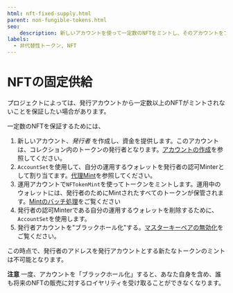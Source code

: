```yaml
---
html: nft-fixed-supply.html
parent: non-fungible-tokens.html
seo:
    description: 新しいアカウントを使って一定数のNFTをミントし、そのアカウントをブラックホール化します。
labels:
  - 非代替性トークン, NFT
---
```

# NFTの固定供給

プロジェクトによっては、発行アカウントから一定数以上のNFTがミントされないことを保証したい場合があります。

一定数のNFTを保証するためには、

1. 新しいアカウント、_発行者_ を作成し、資金を提供します。このアカウントは、コレクション内のトークンの発行者となります。[アカウントの作成](../../accounts/index.md#アカウントの作成)を参照してください。
1. `AccountSet`を使用して、自分の運用するウォレットを発行者の認可Minterとして割り当てます。[代理Mint](authorizing-another-minter.md)を参照してください。
1. 運用アカウントで`NFTokenMint`を使ってトークンをミントします。運用中のウォレットには、発行者のためにMintされたすべてのトークンが保管されます。[Mintのバッチ処理](batch-minting.md)をご覧ください
1. 発行者の認可Minterである自分の運用するウォレットを削除するために、`AccountSet`を使用します。
1. 発行者アカウントを"ブラックホール化"する。[マスターキーペアの無効化](../../../tutorials/tasks/manage-account-settings/disable-master-key-pair.md)をご覧ください。

この時点で、発行者のアドレスを発行アカウントとする新たなトークンのミントは不可能となります。

**注意** 一度、アカウントを「ブラックホール化」すると、あなた自身を含め、誰も将来のNFTの販売に対するロイヤリティを受け取ることができなくなります。
